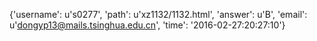 {'username': u's0277', 'path': u'xz1132/1132.html', 'answer': u'B', 'email': u'dongyp13@mails.tsinghua.edu.cn', 'time': '2016-02-27:20:27:10'}
